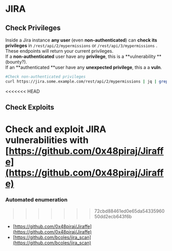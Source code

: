 # JIRA

## Check Privileges

Inside a Jira instance **any user** (even **non-authenticated**) can **check its privileges** in `/rest/api/2/mypermissions` or `/rest/api/3/mypermissions` . These endpoints will return your current privileges.\
If a **non-authenticated** user have any **privilege**, this is a **vulnerability **(bounty?).\
If an **authenticated **user have any **unexpected privilege**, this a a **vuln**.

```bash
#Check non-authenticated privileges
curl https://jira.some.example.com/rest/api/2/mypermissions | jq | grep -iB6 '"havePermission": true'
```

<<<<<<< HEAD
## Check Exploits

Check and exploit JIRA vulnerabilities with [https://github.com/0x48piraj/Jiraffe](https://github.com/0x48piraj/Jiraffe)
=======
### Automated enumeration
>>>>>>> 72cbd88461ed0e65da5433596050dd2ecb643f6b

* [https://github.com/0x48piraj/Jiraffe](https://github.com/0x48piraj/Jiraffe)
* [https://github.com/bcoles/jira_scan](https://github.com/bcoles/jira_scan)
